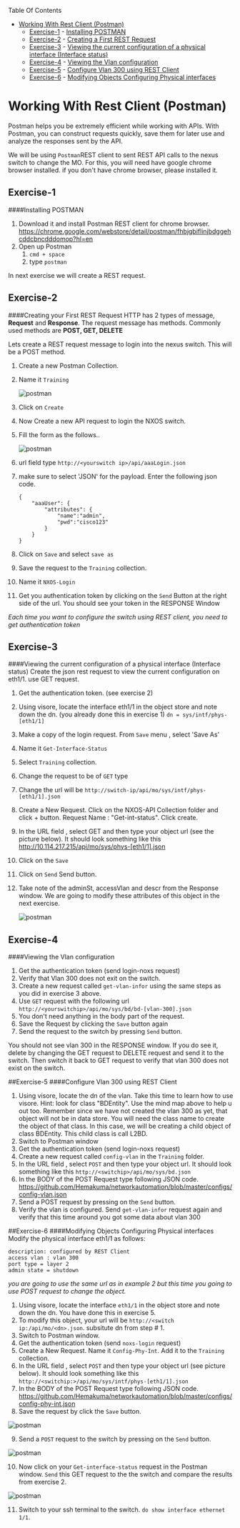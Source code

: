 Table Of Contents

- [Working With Rest Client (Postman)](#)
	- [Exercise-1](#exercise-1)
			- [Installing POSTMAN](#exercise-1)
	- [Exercise-2](#exercise-2)
			- [Creating a First REST Request](#exercise-2)
	- [Exercise-3](#exercise-3)
			- [Viewing the current configuration of a physical interface (Interface status)](#exercise-3)
	- [Exercise-4](#exercise-4)
			- [Viewing the Vlan configuration](#exercise-4)
	- [Exercise-5](#exercise-5)
			- [Configure Vlan 300 using REST Client](#exercise-5)
	- [Exercise-6](#exercise-6)
			- [Modifying Objects Configuring Physical interfaces](#exercise-6)

# Working With Rest Client (Postman)
Postman helps you be extremely efficient while working with APIs. With Postman, you can construct requests quickly, save them for later use and analyze the responses sent by the API.

We will be using `Postman`REST client  to sent REST API calls to the nexus switch to change the MO.  For this, you will need have google chrome browser installed.  if you don't have chrome browser, please installed it.

## Exercise-1
####Installing POSTMAN
1. Download it and install Postman REST client for chrome browser.  
https://chrome.google.com/webstore/detail/postman/fhbjgbiflinjbdggehcddcbncdddomop?hl=en
2. Open up Postman
    1. `cmd + space`
    2. type `postman`

In next exercise we will create a REST request.

## Exercise-2
####Creating your First REST Request
HTTP has 2 types of message, **Request** and **Response**. The request message has methods. Commonly used methods are **POST, GET, DELETE**

Lets create a REST request message to login into the nexus switch.  This will be a POST method.

1. Create a new Postman Collection.
2. Name it `Training`

    ![postman](/images/postman-1.png)  

3. Click on `Create`
4. Now Create a new API request to login the NXOS switch.
5. Fill the form as the follows..

    ![postman](/images/postman-2.png)

6. url field type `http://<yourswitch ip>/api/aaaLogin.json`
7. make sure to select 'JSON' for the payload. Enter the following json code.

    ```
    {
        "aaaUser": {
            "attributes": {
                "name":"admin",
                "pwd":"cisco123"
            }
        }
    }
    ```

8. Click on `Save` and select `save as`
8. Save the request to the `Training` collection.
9. Name it `NXOS-Login`
10. Get you authentication token by clicking on the `Send` Button at the right side of the url. You should see your token in the RESPONSE Window

*Each time you want to configure the switch using REST client, you need to get authentication token*

## Exercise-3
####Viewing the current configuration of a physical interface (Interface status)
Create the json rest request to view the current configuration on eth1/1.  use GET request.

1. Get the authentication token. (see exercise 2)
2. Using visore, locate the interface eth1/1 in the object store and note down the dn.  (you already done this in exercise 1)
`dn = sys/intf/phys-[eth1/1]`
3. Make a copy of the login request. From `Save` menu , select 'Save As'
4. Name it `Get-Interface-Status`
5. Select `Training` collection.
6. Change the request to be of `GET` type
4. Change the url will be `http://switch-ip/api/mo/sys/intf/phys-[eth1/1].json`
4. Create a New Request.  Click on the NXOS-API Collection folder and click + button.  Request Name : "Get-int-status".  Click create.
5. In the URL field , select GET and then type your object url (see the picture below).  It should look something like this http://10.114.217.215/api/mo/sys/phys-[eth1/1].json
6. Click on the `Save`
7. Click on `Send`   Send button.
7. Take note of the adminSt, accessVlan and descr from the Response window.  We are going to modify these attributes of this object in the next exercise.

    ![postman](/images/postman-3.png)  

## Exercise-4
####Viewing the Vlan configuration
1. Get the authentication token (send login-noxs request)
2. Verify that Vlan 300 does not exit on the switch.
3. Create a new request called `get-vlan-infor` using the same steps as you did in exercise 3 above.
4. Use `GET` request with the following url   `http://<yourswitchip>/api/mo/sys/bd/bd-[vlan-300].json`
5. You don't need anything in the body part of the request.
6. Save the Request by clicking the `Save` button again
6. Send the request to the switch by pressing `Send` button.  

You should not see vlan 300 in the RESPONSE window.  If you do see it, delete by changing the GET request to DELETE request and send it to the switch.  Then switch it back to GET request to verify that vlan 300 does not exist on the switch.


##Exercise-5
####Configure Vlan 300 using REST Client
1. Using visore, locate the dn of the vlan. Take this time to learn how to use visore.  Hint: look for class "BDEntity". Use the mind map above to help u out too. Remember since we have not created the vlan 300 as yet, that object will not be in data store.  You will need the class name to create the object of that class. In this case, we will be creating a child object of class BDEntity.  This child class is call L2BD.
2. Switch to Postman window
3. Get the authentication token (send login-noxs request)
4. Create a new request called `config-vlan` in the `Training` folder.
5. In the URL field , select `POST` and then type your object url.  It should look something like this `http://<switchip>/api/mo/sys/bd.json`
6. In the BODY of the POST Request type following JSON code.  
https://github.com/Hemakuma/networkautomation/blob/master/configs/config-vlan.json
7. Send a POST request by pressing on the `Send` button.
8. Verify the vlan is configured. Send  `get-vlan-infor` request again  and verify that this time around you got some data about vlan 300

##Exercise-6
####Modifying Objects Configuring Physical interfaces
Modify the physical interface eth1/1 as follows:
```
description: configured by REST Client
access vlan : vlan 300
port type = layer 2
admin state = shutdown
```
*you are going to use the same url as in example 2 but this time you going to use POST request to change the object.*

1. Using visore, locate the interface `eth1/1` in the object store and note down the dn. You have done this in exercise 5.
2. To modify this object, your url will be `http://<switch ip:/api/mo/<dn>.json`. subsitute dn from step # 1.
3. Switch to Postman window.
4. Get the authentication token (send `noxs-login` request)
5. Create a New Request. Name it `Config-Phy-Int`.  Add it to the `Training` collection.
6. In the URL field , select `POST` and then type your object url (see picture below).  It should look something like this `http://<switchip:>/api/mo/sys/intf/phys-[eth1/1].json`
7. In the BODY of the POST Request type following JSON code.
https://github.com/Hemakuma/networkautomation/blob/master/configs/config-phy-int.json
8. Save the request by click the `Save` button.

![postman](/images/postman-4-0.png)

9. Send a `POST` request to the switch by pressing on the `Send` button.

![postman](/images/postman-4.png)

10. Now click on your `Get-interface-status`  request in the Postman window.  `Send`  this GET request  to the the switch and compare the results from exercise 2.

![postman](/images/postman-4.png)  

11. Switch to your ssh terminal to the switch.  `do show interface ethernet 1/1`.
